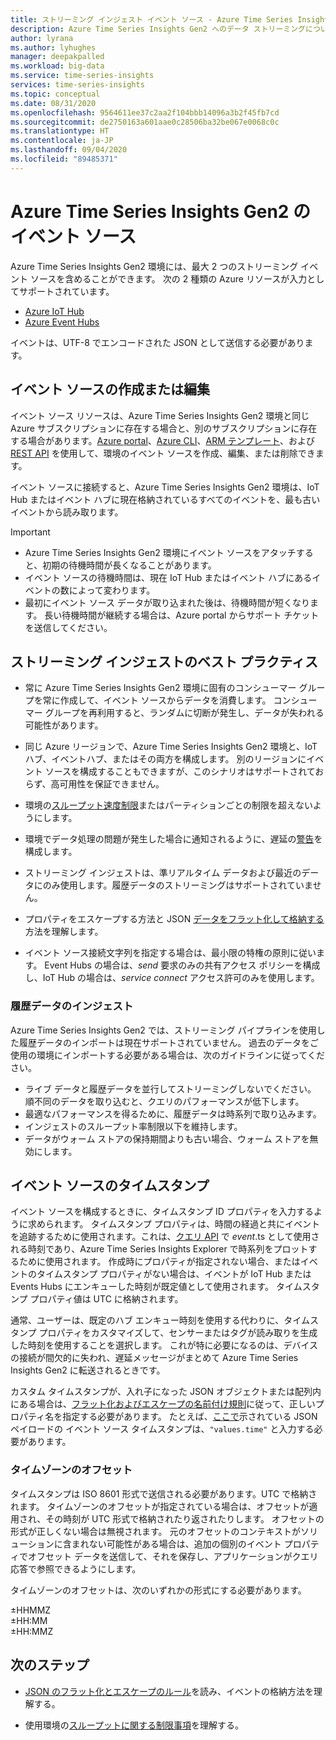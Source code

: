 ```yaml
---
title: ストリーミング インジェスト イベント ソース - Azure Time Series Insights Gen2 | Microsoft Docs
description: Azure Time Series Insights Gen2 へのデータ ストリーミングについて説明します。
author: lyrana
ms.author: lyhughes
manager: deepakpalled
ms.workload: big-data
ms.service: time-series-insights
services: time-series-insights
ms.topic: conceptual
ms.date: 08/31/2020
ms.openlocfilehash: 9564611ee37c2aa2f104bbb14096a3b2f45fb7cd
ms.sourcegitcommit: de2750163a601aae0c28506ba32be067e0068c0c
ms.translationtype: HT
ms.contentlocale: ja-JP
ms.lasthandoff: 09/04/2020
ms.locfileid: "89485371"
---
```

# <a name="azure-time-series-insights-gen2-event-sources"></a>Azure Time Series Insights Gen2 のイベント ソース

 Azure Time Series Insights Gen2 環境には、最大 2 つのストリーミング イベント ソースを含めることができます。 次の 2 種類の Azure リソースが入力としてサポートされています。

- [Azure IoT Hub](../iot-hub/about-iot-hub.md)
- [Azure Event Hubs](../event-hubs/event-hubs-about.md)

イベントは、UTF-8 でエンコードされた JSON として送信する必要があります。

## <a name="create-or-edit-event-sources"></a>イベント ソースの作成または編集

イベント ソース リソースは、Azure Time Series Insights Gen2 環境と同じ Azure サブスクリプションに存在する場合と、別のサブスクリプションに存在する場合があります。[Azure portal](time-series-insights-update-create-environment.md#create-a-preview-payg-environment)、[Azure CLI](https://github.com/Azure/azure-cli-extensions/tree/master/src/timeseriesinsights)、[ARM テンプレート](time-series-insights-manage-resources-using-azure-resource-manager-template.md)、および [REST API](/rest/api/time-series-insights/management(gen1/gen2)/eventsources) を使用して、環境のイベント ソースを作成、編集、または削除できます。

イベント ソースに接続すると、Azure Time Series Insights Gen2 環境は、IoT Hub またはイベント ハブに現在格納されているすべてのイベントを、最も古いイベントから読み取ります。

> [!IMPORTANT]
>
> - Azure Time Series Insights Gen2 環境にイベント ソースをアタッチすると、初期の待機時間が長くなることがあります。
> - イベント ソースの待機時間は、現在 IoT Hub またはイベント ハブにあるイベントの数によって変わります。
> - 最初にイベント ソース データが取り込まれた後は、待機時間が短くなります。 長い待機時間が継続する場合は、Azure portal からサポート チケットを送信してください。

## <a name="streaming-ingestion-best-practices"></a>ストリーミング インジェストのベスト プラクティス

- 常に Azure Time Series Insights Gen2 環境に固有のコンシューマー グループを常に作成して、イベント ソースからデータを消費します。 コンシューマー グループを再利用すると、ランダムに切断が発生し、データが失われる可能性があります。

- 同じ Azure リージョンで、Azure Time Series Insights Gen2 環境と、IoT ハブ、イベントハブ、またはその両方を構成します。 別のリージョンにイベント ソースを構成することもできますが、このシナリオはサポートされておらず、高可用性を保証できません。

- 環境の[スループット速度制限](./concepts-streaming-ingress-throughput-limits.md)またはパーティションごとの制限を超えないようにします。

- 環境でデータ処理の問題が発生した場合に通知されるように、遅延の[警告](https://docs.microsoft.com/azure/time-series-insights/time-series-insights-environment-mitigate-latency#monitor-latency-and-throttling-with-alerts)を構成します。

- ストリーミング インジェストは、準リアルタイム データおよび最近のデータにのみ使用します。履歴データのストリーミングはサポートされていません。

- プロパティをエスケープする方法と JSON [データをフラット化して格納する](./concepts-json-flattening-escaping-rules.md)方法を理解します。

- イベント ソース接続文字列を指定する場合は、最小限の特権の原則に従います。 Event Hubs の場合は、*send* 要求のみの共有アクセス ポリシーを構成し、IoT Hub の場合は、*service connect* アクセス許可のみを使用します。

### <a name="historical-data-ingestion"></a>履歴データのインジェスト

Azure Time Series Insights Gen2 では、ストリーミング パイプラインを使用した履歴データのインポートは現在サポートされていません。 過去のデータをご使用の環境にインポートする必要がある場合は、次のガイドラインに従ってください。

- ライブ データと履歴データを並行してストリーミングしないでください。 順不同のデータを取り込むと、クエリのパフォーマンスが低下します。
- 最適なパフォーマンスを得るために、履歴データは時系列で取り込みます。
- インジェストのスループット率制限以下を維持します。
- データがウォーム ストアの保持期間よりも古い場合、ウォーム ストアを無効にします。

## <a name="event-source-timestamp"></a>イベント ソースのタイムスタンプ

イベント ソースを構成するときに、タイムスタンプ ID プロパティを入力するように求められます。 タイムスタンプ プロパティは、時間の経過と共にイベントを追跡するために使用されます。これは、[クエリ API](https://docs.microsoft.com/rest/api/time-series-insights/dataaccessgen2/query/execute) で $event.$ts として使用される時刻であり、Azure Time Series Insights Explorer で時系列をプロットするために使用されます。 作成時にプロパティが指定されない場合、またはイベントのタイムスタンプ プロパティがない場合は、イベントが IoT Hub または Events Hubs にエンキューした時刻が既定値として使用されます。 タイムスタンプ プロパティ値は UTC に格納されます。

通常、ユーザーは、既定のハブ エンキュー時刻を使用する代わりに、タイムスタンプ プロパティをカスタマイズして、センサーまたはタグが読み取りを生成した時刻を使用することを選択します。 これが特に必要になるのは、デバイスの接続が間欠的に失われ、遅延メッセージがまとめて Azure Time Series Insights Gen2 に転送されるときです。

カスタム タイムスタンプが、入れ子になった JSON オブジェクトまたは配列内にある場合は、[フラット化およびエスケープの名前付け規則](concepts-json-flattening-escaping-rules.md)に従って、正しいプロパティ名を指定する必要があります。 たとえば、[ここで](concepts-json-flattening-escaping-rules.md#example-a)示されている JSON ペイロードの イベント ソース タイムスタンプは、`"values.time"` と入力する必要があります。

### <a name="time-zone-offsets"></a>タイムゾーンのオフセット

タイムスタンプは ISO 8601 形式で送信される必要があります。UTC で格納されます。 タイムゾーンのオフセットが指定されている場合は、オフセットが適用され、その時刻が UTC 形式で格納されたり返されたりします。 オフセットの形式が正しくない場合は無視されます。 元のオフセットのコンテキストがソリューションに含まれない可能性がある場合は、追加の個別のイベント プロパティでオフセット データを送信して、それを保存し、アプリケーションがクエリ応答で参照できるようにします。

タイムゾーンのオフセットは、次のいずれかの形式にする必要があります。

±HHMMZ</br>
±HH:MM</br>
±HH:MMZ</br>

## <a name="next-steps"></a>次のステップ

- [JSON のフラット化とエスケープのルール](./concepts-json-flattening-escaping-rules.md)を読み、イベントの格納方法を理解する。

- 使用環境の[スループットに関する制限事項](./concepts-streaming-ingress-throughput-limits.md)を理解する。
